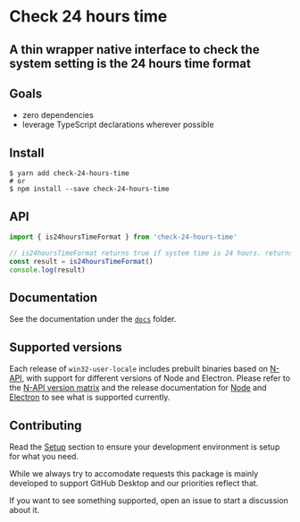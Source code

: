 # Check 24 hours time

## A thin wrapper native interface to check the system setting is the 24 hours time format

## Goals

- zero dependencies
- leverage TypeScript declarations wherever possible

## Install

```shellsession
$ yarn add check-24-hours-time
# or
$ npm install --save check-24-hours-time
```

## API

```typescript
import { is24hoursTimeFormat } from 'check-24-hours-time'

// is24hoursTimeFormat returns true if system time is 24 hours. returns false if 12 hours
const result = is24hoursTimeFormat()
console.log(result)
```

## Documentation

See the documentation under the
[`docs`](https://github.com/beyondkmp/check-24-hours-time/tree/master/docs)
folder.

## Supported versions

Each release of `win32-user-locale` includes prebuilt binaries based on
[N-API](https://nodejs.org/api/n-api.html), with support for different versions
of Node and Electron. Please refer to the
[N-API version matrix](https://nodejs.org/api/n-api.html#node-api-version-matrix)
and the release documentation for [Node](https://github.com/nodejs/Release) and
[Electron](https://electronjs.org/docs/tutorial/support) to see what is
supported currently.

## Contributing

Read the
[Setup](https://github.com/beyondkmp/check-24-hours-time/blob/master/docs/index.md#setup)
section to ensure your development environment is setup for what you need.

While we always try to accomodate requests this package is mainly developed to
support GitHub Desktop and our priorities reflect that.

If you want to see something supported, open an issue to start a discussion
about it.

```

```
